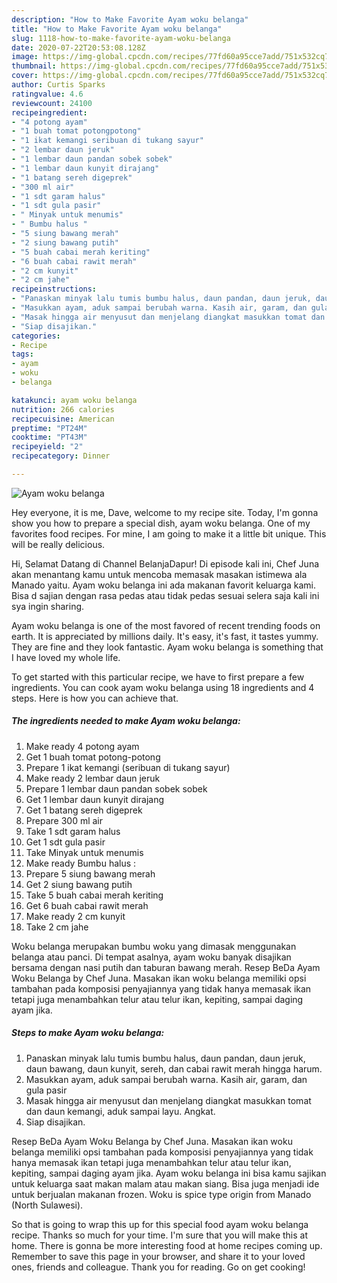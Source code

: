 ```yaml
---
description: "How to Make Favorite Ayam woku belanga"
title: "How to Make Favorite Ayam woku belanga"
slug: 1118-how-to-make-favorite-ayam-woku-belanga
date: 2020-07-22T20:53:08.128Z
image: https://img-global.cpcdn.com/recipes/77fd60a95cce7add/751x532cq70/ayam-woku-belanga-foto-resep-utama.jpg
thumbnail: https://img-global.cpcdn.com/recipes/77fd60a95cce7add/751x532cq70/ayam-woku-belanga-foto-resep-utama.jpg
cover: https://img-global.cpcdn.com/recipes/77fd60a95cce7add/751x532cq70/ayam-woku-belanga-foto-resep-utama.jpg
author: Curtis Sparks
ratingvalue: 4.6
reviewcount: 24100
recipeingredient:
- "4 potong ayam"
- "1 buah tomat potongpotong"
- "1 ikat kemangi seribuan di tukang sayur"
- "2 lembar daun jeruk"
- "1 lembar daun pandan sobek sobek"
- "1 lembar daun kunyit dirajang"
- "1 batang sereh digeprek"
- "300 ml air"
- "1 sdt garam halus"
- "1 sdt gula pasir"
- " Minyak untuk menumis"
- " Bumbu halus "
- "5 siung bawang merah"
- "2 siung bawang putih"
- "5 buah cabai merah keriting"
- "6 buah cabai rawit merah"
- "2 cm kunyit"
- "2 cm jahe"
recipeinstructions:
- "Panaskan minyak lalu tumis bumbu halus, daun pandan, daun jeruk, daun bawang, daun kunyit, sereh, dan cabai rawit merah hingga harum."
- "Masukkan ayam, aduk sampai berubah warna. Kasih air, garam, dan gula pasir"
- "Masak hingga air menyusut dan menjelang diangkat masukkan tomat dan daun kemangi, aduk sampai layu. Angkat."
- "Siap disajikan."
categories:
- Recipe
tags:
- ayam
- woku
- belanga

katakunci: ayam woku belanga 
nutrition: 266 calories
recipecuisine: American
preptime: "PT24M"
cooktime: "PT43M"
recipeyield: "2"
recipecategory: Dinner

---
```



![Ayam woku belanga](https://img-global.cpcdn.com/recipes/77fd60a95cce7add/751x532cq70/ayam-woku-belanga-foto-resep-utama.jpg)

Hey everyone, it is me, Dave, welcome to my recipe site. Today, I'm gonna show you how to prepare a special dish, ayam woku belanga. One of my favorites food recipes. For mine, I am going to make it a little bit unique. This will be really delicious.

Hi, Selamat Datang di Channel BelanjaDapur! Di episode kali ini, Chef Juna akan menantang kamu untuk mencoba memasak masakan istimewa ala Manado yaitu. Ayam woku belanga ini ada makanan favorit keluarga kami. Bisa d sajian dengan rasa pedas atau tidak pedas sesuai selera saja kali ini sya ingin sharing.

Ayam woku belanga is one of the most favored of recent trending foods on earth. It is appreciated by millions daily. It's easy, it's fast, it tastes yummy. They are fine and they look fantastic. Ayam woku belanga is something that I have loved my whole life.


To get started with this particular recipe, we have to first prepare a few ingredients. You can cook ayam woku belanga using 18 ingredients and 4 steps. Here is how you can achieve that.

<!--inarticleads1-->

##### The ingredients needed to make Ayam woku belanga:

1. Make ready 4 potong ayam
1. Get 1 buah tomat potong-potong
1. Prepare 1 ikat kemangi (seribuan di tukang sayur)
1. Make ready 2 lembar daun jeruk
1. Prepare 1 lembar daun pandan sobek sobek
1. Get 1 lembar daun kunyit dirajang
1. Get 1 batang sereh digeprek
1. Prepare 300 ml air
1. Take 1 sdt garam halus
1. Get 1 sdt gula pasir
1. Take  Minyak untuk menumis
1. Make ready  Bumbu halus :
1. Prepare 5 siung bawang merah
1. Get 2 siung bawang putih
1. Take 5 buah cabai merah keriting
1. Get 6 buah cabai rawit merah
1. Make ready 2 cm kunyit
1. Take 2 cm jahe


Woku belanga merupakan bumbu woku yang dimasak menggunakan belanga atau panci. Di tempat asalnya, ayam woku banyak disajikan bersama dengan nasi putih dan taburan bawang merah. Resep BeDa Ayam Woku Belanga by Chef Juna. Masakan ikan woku belanga memiliki opsi tambahan pada komposisi penyajiannya yang tidak hanya memasak ikan tetapi juga menambahkan telur atau telur ikan, kepiting, sampai daging ayam jika. 

<!--inarticleads2-->

##### Steps to make Ayam woku belanga:

1. Panaskan minyak lalu tumis bumbu halus, daun pandan, daun jeruk, daun bawang, daun kunyit, sereh, dan cabai rawit merah hingga harum.
1. Masukkan ayam, aduk sampai berubah warna. Kasih air, garam, dan gula pasir
1. Masak hingga air menyusut dan menjelang diangkat masukkan tomat dan daun kemangi, aduk sampai layu. Angkat.
1. Siap disajikan.


Resep BeDa Ayam Woku Belanga by Chef Juna. Masakan ikan woku belanga memiliki opsi tambahan pada komposisi penyajiannya yang tidak hanya memasak ikan tetapi juga menambahkan telur atau telur ikan, kepiting, sampai daging ayam jika. Ayam woku belanga ini bisa kamu sajikan untuk keluarga saat makan malam atau makan siang. Bisa juga menjadi ide untuk berjualan makanan frozen. Woku is spice type origin from Manado (North Sulawesi). 

So that is going to wrap this up for this special food ayam woku belanga recipe. Thanks so much for your time. I'm sure that you will make this at home. There is gonna be more interesting food at home recipes coming up. Remember to save this page in your browser, and share it to your loved ones, friends and colleague. Thank you for reading. Go on get cooking!
